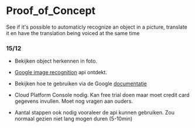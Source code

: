 # Proof_of_Concept
See if it's possible to automaticly recognize an object in a picture, translate it en have the translation being voiced at the same time


### 15/12
* Bekijken object herkennen in foto. 
* [Google image recognition](https://cloud.google.com/vision/?utm_source=google&utm_medium=cpc&utm_campaign=emea-emea-all-en-dr-skws-all-all-trial-e-gcp-1002258&utm_content=text-ad-none-any-DEV_c-CRE_175901543514-ADGP_SKWS+%7C+EXA+~+1%3A1_EMEA_EN_ML_Vision+API_TOP_image+recognition+api-KWID_43700016288634079-kwd-40564249699-userloc_1001021&utm_term=KW_image%20recognition%20api-ST_image+recognition+api&ds_rl=1245734&gclid=Cj0KCQiAgs7RBRDoARIsANOo-Hjca0GTNetIZh_Qz1FOPFtBN5nGcOwnIpCY1y9E7PQG_8s3xP8hr9QaAj3DEALw_wcB&dclid=CNTphKGAjNgCFQU-4AodVrkJkg) api ontdekt.

* Bekijken hoe te gebruiken via de Google [documentatie](https://cloud.google.com/vision/docs/quickstart)
* Cloud Platform Console nodig. Kan free trial doen maar moet credit card gegevens invullen. Moet nog vragen aan ouders.
* Aantal stappen ook nodig vooraleer de api kunnen gebruiken. Zou normaal gezien niet lang mogen duren (5-10min)
